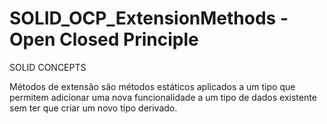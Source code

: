 # SOLID_OCP_ExtensionMethods - Open Closed Principle
SOLID CONCEPTS

Métodos de extensão são métodos estáticos aplicados a um tipo que permitem adicionar uma nova funcionalidade a um tipo de dados existente sem ter que 
criar um novo tipo derivado.
